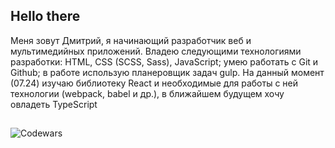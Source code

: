 ## Hello there
Меня зовут Дмитрий, я начинающий разработчик веб и мультимедийных приложений. Владею следующими технологиями разработки: HTML, CSS (SCSS, Sass), JavaScript; умею работать с Git и Github; в работе использую планеровщик задач gulp. На данный момент (07.24) изучаю библиотеку React и необходимые для работы с ней технологии (webpack, babel и др.), в ближайшем будущем хочу овладеть TypeScript
##
![Codewars](https://github.r2v.ch/codewars?user=ApfeIStrudeI&stroke=#E1B749)
